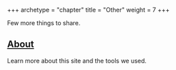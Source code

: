 +++
archetype = "chapter"
title = "Other"
weight = 7
+++

Few more things to share.

## [About](about)

Learn more about this site and the tools we used. 
